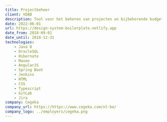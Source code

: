 ```yaml
---
title: Projectbeheer
client: VDAB
description: Tool voor het beheren van projecten en bijbehorende budgetten van zowel de VDAB als hun partners.
date: 2022-06-01
url: https://design-system-boilerplate.netlify.app
date_from: 2018-09-01
date_until: 2018-12-31
technologies:
    - Java 8
    - OracleSQL
    - Hibernate
    - Maven
    - AngularJS
    - Spring Boot
    - Jenkins
    - HTML
    - CSS
    - Typescript
    - GitLab
    - Jira
company: Cegeka
company_url: https://https://www.cegeka.com/nl-be/
company_logo: ../employers/cegeka.png
---
```

